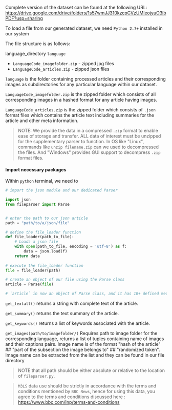 Complete version of the dataset can be found at the following URL:  https://drive.google.com/drive/folders/1s57wmJJ310kzcpCVzUMleojyuO3ibPDF?usp=sharing

To load a file from our generated dataset, we need `Python 2.7+` installed in our system

The file structure is as follows:

language_directory `language`
  - `LanguageCode_imagefolder.zip` - zipped jpg files
  - `LanguageCode_articles.zip` - zipped json files
 
 `language` is the folder containing processed articles and their corresponding images as subdirectories for any particular language within our dataset.
 
 `LanguageCode_imagefolder.zip` is the zipped folder which consists of all corresponding images in a hashed format for any article having images.
 
 `LanguageCode_articles.zip` is the zipped folder which consists of `.json` format files which contains the article text including summaries for the article and other meta information. 
 
 
 
 > NOTE: We provide the data in a compressed `.zip` format to enable ease of storage and transfer. ALL data of interest must be unzipped for the supplementary parser to function. 
 > In OS like "Linux", commands like `unzip filename.zip` can we used to decompressed the files. And "Windows" provides GUI support to decompress `.zip` format files.
 
 
#### Import necessary packages
Within `python` terminal, we need to 
```python
# import the json module and our dedicated Parser

import json
from fileparser import Parse


# enter the path to our json article
path = "path/to/a/json/file"

# define the file_loader function
def file_loader(path_to_file):
    # Loads a json file
    with open(path_to_file, encoding = 'utf-8') as f:
        data = json.load(f)
    return data
    
# execute the file_loader function
file = file_loader(path)

# create an object of our file using the Parse class
article = Parse(file)

# `article` in now an object of Parse class, and it has 10+ defined methods, which can be found in our `fileparser.py` file, the most important ones for reference now are the following three methods:

```

`get_textall()` returns a string with complete text of the article.

`get_summary()` returns the text summary of the article.

`get_keywords()` returns a list of keywords associated with the article.

`get_images(path/to/imagefolder/)` Requires path to image folder for the corresponding language, returns a list of tuples containing name of images and their captions pairs. Image name is of the format "hash of the article" ## "part of the subsection the image belongs to" ## "randomized token". Image name can be extracted from the list  and they can be found in our file directory

> NOTE that all path should be either absolute or relative to the location of `fileparser.py`.



> `M3LS` data use should be strictly in accordance with the terms and conditions mentioned by `BBC News`, hence for using this data, you agree to the terms and conditions discussed here : https://www.bbc.com/lnp/terms-and-conditions


